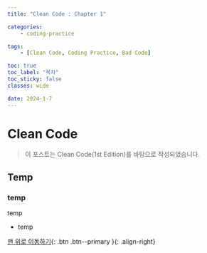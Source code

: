 ```yaml
---
title: "Clean Code : Chapter 1"

categories:
    - coding-practice

tags:
    - [Clean Code, Coding Practice, Bad Code]

toc: true
toc_label: "목차"
toc_sticky: false
classes: wide

date: 2024-1-7
---
```


# Clean Code

> 이 포스트는 Clean Code(1st Edition)를 바탕으로 작성되었습니다.

## Temp

### temp
temp
- temp



[맨 위로 이동하기](#){: .btn .btn--primary }{: .align-right}